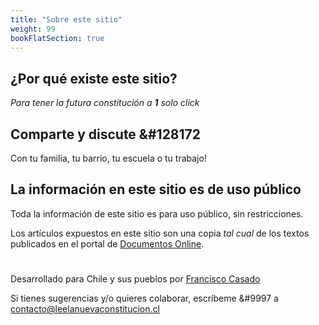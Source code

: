 ```yaml
---
title: "Sobre este sitio"
weight: 99
bookFlatSection: true
---
```

## ¿Por qué existe este sitio?
*Para tener la futura constitución a **1** solo click*


## Comparte y discute &#128172
Con tu familia, tu barrio, tu escuela o tu trabajo!

## La información en este sitio es de uso público
Toda la información de este sitio es para uso público, sin restricciones.

Los artículos expuestos en este sitio son una copia *tal cual* de los textos publicados en el portal de [Documentos Online](https://www.chileconvencion.cl/documentos/).













# 
Desarrollado para Chile y sus pueblos por [Francisco Casado](https://github.com/FranciscoCasado) 

Si tienes sugerencias y/o quieres colaborar, escríbeme &#9997 a [contacto@leelanuevaconstitucion.cl](mailto:contacto@leelanuevaconstitucion.cl)
